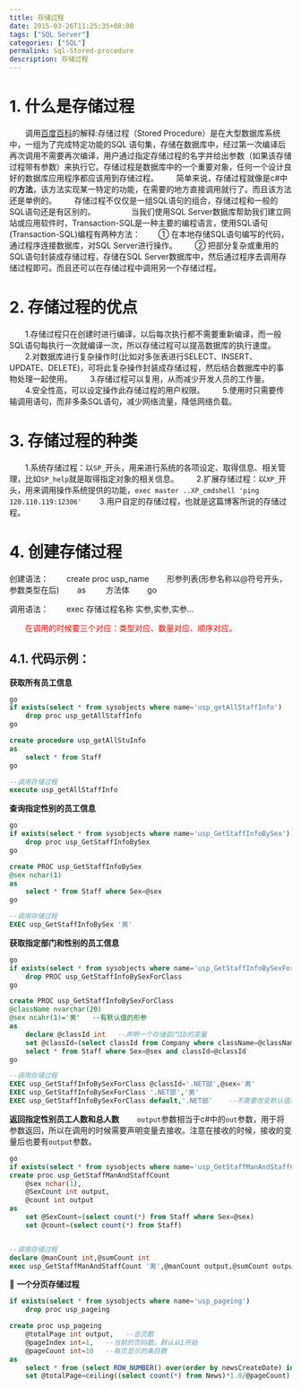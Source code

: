```yaml
---
title: 存储过程
date: 2015-03-26T11:25:35+08:00
tags: ["SQL Server"]
categories: ["SQL"]
permalink: Sql-Stored-procedure
description: 存储过程
---
```

# 1. 什么是存储过程
　　调用[百度百科](http://baike.baidu.com/link?url=c2abUFqhD2LK7x4of_AqDRsR9zA_O8N7DSr-IK1oY_7C8_0OxNX-3mVmBfbPpYo5yhMm8nUGydsNQV0NJ73EL_)的解释:存储过程（Stored Procedure）是在大型数据库系统中，一组为了完成特定功能的SQL 语句集，存储在数据库中，经过第一次编译后再次调用不需要再次编译，用户通过指定存储过程的名字并给出参数（如果该存储过程带有参数）来执行它。存储过程是数据库中的一个重要对象，任何一个设计良好的数据库应用程序都应该用到存储过程。
　　简单来说，存储过程就像是c#中的**方法**，该方法实现某一特定的功能，在需要的地方直接调用就行了。而且该方法还是单例的。
　　存储过程不仅仅是一组SQL语句的组合，存储过程和一般的SQL语句还是有区别的。
　　<!--more-->
　　当我们使用SQL Server数据库帮助我们建立网站或应用软件时，Transaction-SQL是一种主要的编程语言，使用SQL语句(Transaction-SQL)编程有两种方法：
　　① 在本地存储SQL语句编写的代码，通过程序连接数据库，对SQL Server进行操作。
　　② 把部分复杂或重用的SQL语句封装成存储过程，存储在SQL Server数据库中，然后通过程序去调用存储过程即可。而且还可以在存储过程中调用另一个存储过程。
# 2. 存储过程的优点
　　1.存储过程只在创建时进行编译，以后每次执行都不需要重新编译，而一般SQL语句每执行一次就编译一次，所以存储过程可以提高数据库的执行速度。
　　2.对数据库进行复杂操作时(比如对多张表进行SELECT、INSERT、UPDATE、DELETE)，可将此复杂操作封装成存储过程，然后结合数据库中的事物处理一起使用。
　　3.存储过程可以复用，从而减少开发人员的工作量。
　　4.安全性高，可以设定操作此存储过程的用户权限。
　　5.使用时只需要传输调用语句，而非多条SQL语句，减少网络流量，降低网络负载。
# 3. 存储过程的种类
　　1.系统存储过程：以`SP_`开头，用来进行系统的各项设定、取得信息、相关管理，比如`SP_help`就是取得指定对象的相关信息。
　　2.扩展存储过程：以`XP_`开头，用来调用操作系统提供的功能，`exec master ..XP_cmdshell 'ping 120.110.119:12306'`
　　3.用户自定的存储过程，也就是这篇博客所说的存储过程。

# 4. 创建存储过程
创建语法：
　　create proc usp_name
　　形参列表(形参名称以@符号开头，参数类型在后)
　　as
　　  方法体
　　go

调用语法：
　　exec 存储过程名称 实参,实参,实参...

　　<text style="color:red">在调用的时候要三个对应：类型对应、数量对应、顺序对应。<text/>

## 4.1. 代码示例：
**获取所有员工信息**
```sql
go
if exists(select * from sysobjects where name='usp_getAllStaffInfo')
    drop proc usp_getAllStaffInfo
go

create procedure usp_getAllStuInfo
as
    select * from Staff
go

--调用存储过程
execute usp_getAllStaffInfo
```
**查询指定性别的员工信息**
```sql
go
if exists(select * from sysobjects where name='usp_GetStaffInfoBySex')
    drop proc usp_GetStaffInfoBySex
go

create PROC usp_GetStaffInfoBySex
@sex nchar(1)   
as
    select * from Staff where Sex=@sex
go

--调用存储过程
EXEC usp_GetStaffInfoBySex '男'
```
**获取指定部门和性别的员工信息**
```sql
go
if exists(select * from sysobjects where name='usp_GetStaffInfoBySexForClass')
    drop PROC usp_GetStaffInfoBySexForClass
go

create PROC usp_GetStaffInfoBySexForClass
@className nvarchar(20)
@sex ncahr(1)='男'   --有默认值的形参
as
    declare @classId int   --声明一个存储部门ID的变量
    set @classId=(select classId from Company where className=@className)
    select * from Staff where Sex=@sex and classId=@classId
go

--调用存储过程
EXEC usp_GetStaffInfoBySexForClass @classId='.NET部',@sex='男'
EXEC usp_GetStaffInfoBySexForClass '.NET部','男'
EXEC usp_GetStaffInfoBySexForClass default,'.NET部'    --不需要改变默认值就是用default关键字
```

**返回指定性别员工人数和总人数**
　　`output`参数相当于c#中的`out`参数，用于将参数返回，所以在调用的时候需要声明变量去接收。注意在接收的时候，接收的变量后也要有`output`参数。
```sql
go
if exists(select * from sysobjects where name='usp_GetStaffManAndStaffCount')
create proc usp_GetStaffManAndStaffCount
    @sex nchar(1),
    @SexCount int output,
    @count int output
as
    set @SexCount=(select count(*) from Staff where Sex=@sex)
    set @count=(select count(*) from Staff)


--调用存储过程
declare @manCount int,@sumCount int
exec usp_GetStaffManAndStaffCount '男',@manCount output,@sumCount output
```


🎫 **一个分页存储过程**
```sql
if exists(select * from sysobjects where name='usp_pageing')
    drop proc usp_pageing

create proc usp_pageing
    @totalPage int output,   --总页数
    @pageIndex int=1,   --当前的页码数，默认从1开始
    @pageCount int=10   --每页显示的条目数
as
    select * from (select ROW_NUMBER() over(order by newsCreateDate) id, * from News) item where item.Id>(@pageIndex-1)*@pageCount and item.Id<=(@pageIndex*@pageCount)
    set @totalPage=ceiling((select count(*) from News)*1.0/@pageCount)   --ceiling函数为向上四舍五入，如：ceiling(1.45,0) = 2;ceiling(1.55,0)=2
```
